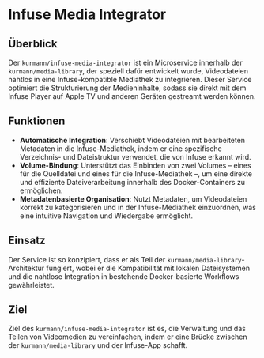 # Infuse Media Integrator

## Überblick
Der `kurmann/infuse-media-integrator` ist ein Microservice innerhalb der `kurmann/media-library`, der speziell dafür entwickelt wurde, Videodateien nahtlos in eine Infuse-kompatible Mediathek zu integrieren. Dieser Service optimiert die Strukturierung der Medieninhalte, sodass sie direkt mit dem Infuse Player auf Apple TV und anderen Geräten gestreamt werden können.

## Funktionen
- **Automatische Integration**: Verschiebt Videodateien mit bearbeiteten Metadaten in die Infuse-Mediathek, indem er eine spezifische Verzeichnis- und Dateistruktur verwendet, die von Infuse erkannt wird.
- **Volume-Bindung**: Unterstützt das Einbinden von zwei Volumes – eines für die Quelldatei und eines für die Infuse-Mediathek –, um eine direkte und effiziente Dateiverarbeitung innerhalb des Docker-Containers zu ermöglichen.
- **Metadatenbasierte Organisation**: Nutzt Metadaten, um Videodateien korrekt zu kategorisieren und in der Infuse-Mediathek einzuordnen, was eine intuitive Navigation und Wiedergabe ermöglicht.

## Einsatz
Der Service ist so konzipiert, dass er als Teil der `kurmann/media-library`-Architektur fungiert, wobei er die Kompatibilität mit lokalen Dateisystemen und die nahtlose Integration in bestehende Docker-basierte Workflows gewährleistet.

## Ziel
Ziel des `kurmann/infuse-media-integrator` ist es, die Verwaltung und das Teilen von Videomedien zu vereinfachen, indem er eine Brücke zwischen der `kurmann/media-library` und der Infuse-App schafft.
